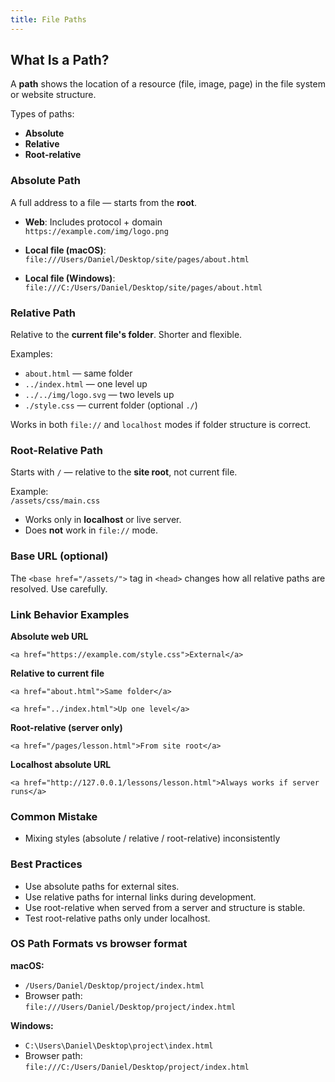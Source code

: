```yaml
---
title: File Paths
---
```


## What Is a Path?

A **path** shows the location of a resource (file, image, page) in the file system or website structure.

Types of paths:
- **Absolute**
- **Relative**
- **Root-relative**

### Absolute Path

A full address to a file — starts from the **root**.

- **Web**: Includes protocol + domain  
  `https://example.com/img/logo.png`

- **Local file (macOS)**:  
  `file:///Users/Daniel/Desktop/site/pages/about.html`

- **Local file (Windows)**:  
  `file:///C:/Users/Daniel/Desktop/site/pages/about.html`


### Relative Path

Relative to the **current file's folder**. Shorter and flexible.

Examples:
- `about.html` — same folder  
- `../index.html` — one level up  
- `../../img/logo.svg` — two levels up  
- `./style.css` — current folder (optional `./`)

Works in both `file://` and `localhost` modes if folder structure is correct.

### Root-Relative Path

Starts with `/` — relative to the **site root**, not current file.

Example:  
`/assets/css/main.css`

- Works only in **localhost** or live server.  
- Does **not** work in `file://` mode.

### Base URL (optional)

The `<base href="/assets/">` tag in `<head>` changes how all relative paths are resolved. Use carefully.


### Link Behavior Examples

**Absolute web URL**

`<a href="https://example.com/style.css">External</a>`


**Relative to current file**

`<a href="about.html">Same folder</a>`

`<a href="../index.html">Up one level</a>`


**Root-relative (server only)**

`<a href="/pages/lesson.html">From site root</a>`

**Localhost absolute URL**

`<a href="http://127.0.0.1/lessons/lesson.html">Always works if server runs</a>`

### Common Mistake

- Mixing styles (absolute / relative / root-relative) inconsistently  


### Best Practices

- Use absolute paths for external sites.  
- Use relative paths for internal links during development.  
- Use root-relative when served from a server and structure is stable.  
- Test root-relative paths only under localhost.


### OS Path Formats vs browser format

**macOS:**
- `/Users/Daniel/Desktop/project/index.html`  
- Browser path:  
  `file:///Users/Daniel/Desktop/project/index.html`

**Windows:**
- `C:\Users\Daniel\Desktop\project\index.html`  
- Browser path:  
  `file:///C:/Users/Daniel/Desktop/project/index.html`